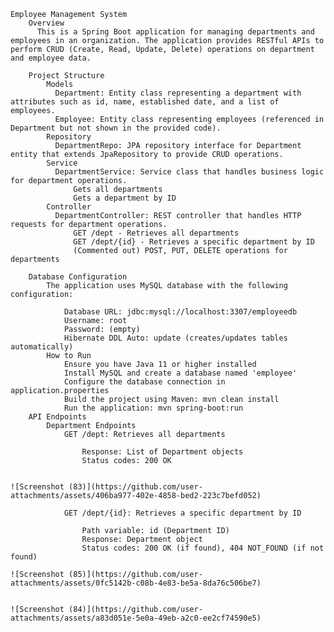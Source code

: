     Employee Management System
        Overview
          This is a Spring Boot application for managing departments and employees in an organization. The application provides RESTful APIs to perform CRUD (Create, Read, Update, Delete) operations on department and employee data.

        Project Structure
            Models
              Department: Entity class representing a department with attributes such as id, name, established date, and a list of employees.
              Employee: Entity class representing employees (referenced in Department but not shown in the provided code).
            Repository
              DepartmentRepo: JPA repository interface for Department entity that extends JpaRepository to provide CRUD operations.
            Service
              DepartmentService: Service class that handles business logic for department operations.
                  Gets all departments
                  Gets a department by ID
            Controller
              DepartmentController: REST controller that handles HTTP requests for department operations.
                  GET /dept - Retrieves all departments
                  GET /dept/{id} - Retrieves a specific department by ID
                  (Commented out) POST, PUT, DELETE operations for departments

        Database Configuration
            The application uses MySQL database with the following configuration:

                Database URL: jdbc:mysql://localhost:3307/employeedb
                Username: root
                Password: (empty)
                Hibernate DDL Auto: update (creates/updates tables automatically)
            How to Run
                Ensure you have Java 11 or higher installed
                Install MySQL and create a database named 'employee'
                Configure the database connection in application.properties
                Build the project using Maven: mvn clean install
                Run the application: mvn spring-boot:run
        API Endpoints
            Department Endpoints
                GET /dept: Retrieves all departments

                    Response: List of Department objects
                    Status codes: 200 OK

                    
    ![Screenshot (83)](https://github.com/user-attachments/assets/406ba977-402e-4858-bed2-223c7befd052)

                GET /dept/{id}: Retrieves a specific department by ID

                    Path variable: id (Department ID)
                    Response: Department object
                    Status codes: 200 OK (if found), 404 NOT_FOUND (if not found)

    ![Screenshot (85)](https://github.com/user-attachments/assets/0fc5142b-c08b-4e83-be5a-8da76c506be7)


    ![Screenshot (84)](https://github.com/user-attachments/assets/a83d051e-5e0a-49eb-a2c0-ee2cf74590e5)
